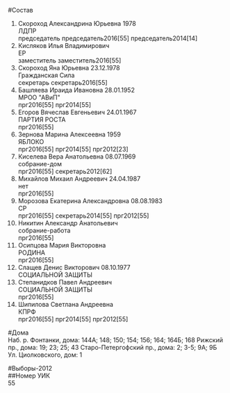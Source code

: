 #Состав  
1. Скороход Александрина Юрьевна 1978  
    ЛДПР  
    председатель председатель2016[55] председатель2014[14]  
2. Кисляков Илья Владимирович  
    ЕР  
    заместитель заместитель2016[55]  
3. Скороход Яна Юрьевна 23.12.1978  
    Гражданская Сила  
    секретарь секретарь2016[55]  
4. Башляева Ираида Ивановна 28.01.1952  
    МРОО "АВиП"  
    прг2016[55] прг2014[55]  
5. Егоров Вячеслав Евгеньевич 24.01.1967  
    ПАРТИЯ РОСТА  
    прг2016[55]  
6. Зернова Марина Алексеевна 1959  
    ЯБЛОКО  
    прг2016[55] прг2014[55] прг2012[23]  
7. Киселева Вера Анатольевна 08.07.1969  
    собрание-дом  
    прг2016[55] секретарь2012[62]  
8. Михайлов Михаил Андреевич 24.04.1987  
    нет  
    прг2016[55]  
9. Морозова Екатерина Александровна 08.08.1983  
    СР  
    прг2016[55] секретарь2014[55] прг2012[55]  
10. Никитин Александр Анатольевич  
    собрание-работа  
    прг2016[55]  
11. Осипцова Мария Викторовна  
    РОДИНА  
    прг2016[55]  
12. Слащев Денис Викторович 08.10.1977  
    СОЦИАЛЬНОЙ ЗАЩИТЫ  
13. Степанидков Павел Андреевич  
    СОЦИАЛЬНОЙ ЗАЩИТЫ  
    прг2016[55]  
14. Шипилова Светлана Андреевна  
    КПРФ  
    прг2016[55] прг2014[55] прг2012[55]  
  
#Дома  
Наб. р. Фонтанки, дома: 144А; 148; 150; 154; 156; 164; 164Б; 168 Рижский пр., дома: 19; 23; 25; 43 Старо-Петергофский пр., дома: 2; 3-5; 9А; 9Б Ул. Циолковского, дом: 1  
  
#Выборы-2012  
##Номер УИК  
55  

